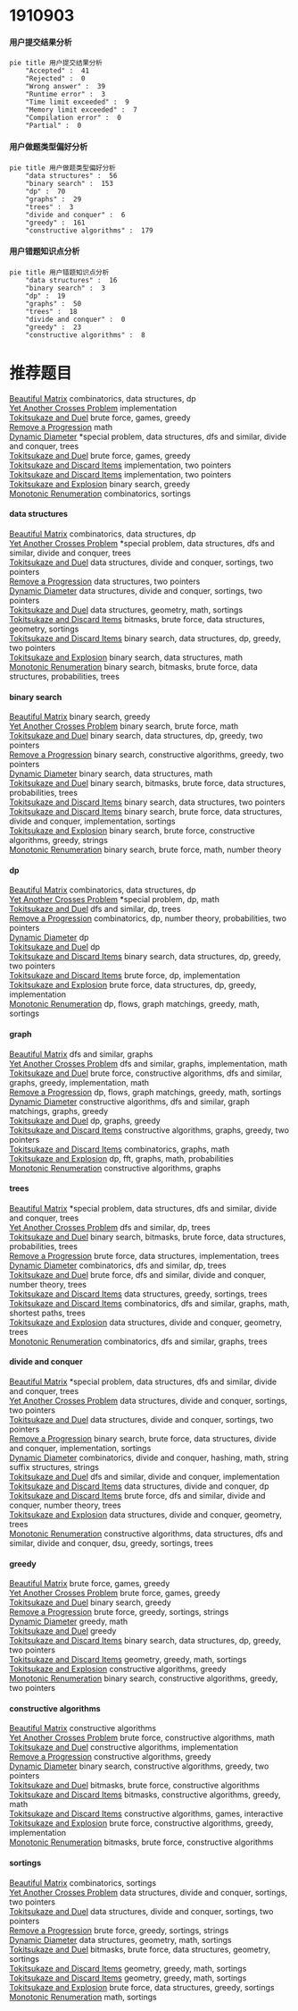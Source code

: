 # 1910903
<!-- tabs:start -->
#### **用户提交结果分析**

```mermaid
pie title 用户提交结果分析
    "Accepted" :  41
    "Rejected" :  0
    "Wrong answer" :  39
    "Runtime error" :  3
    "Time limit exceeded" :  9
    "Memory limit exceeded" :  7
    "Compilation error" :  0
    "Partial" :  0
```
#### **用户做题类型偏好分析**

```mermaid
pie title 用户做题类型偏好分析
    "data structures" :  56
    "binary search" :  153
    "dp" :  70
    "graphs" :  29
    "trees" :  3
    "divide and conquer" :  6
    "greedy" :  161
    "constructive algorithms" :  179
```
#### **用户错题知识点分析**

```mermaid
pie title 用户错题知识点分析
    "data structures" :  16
    "binary search" :  3
    "dp" :  19
    "graphs" :  50
    "trees" :  18
    "divide and conquer" :  0
    "greedy" :  23
    "constructive algorithms" :  8
```
<!-- tabs:end -->
# 推荐题目
[Beautiful Matrix](http://codeforces.com/problemset/problem/1085/G)		combinatorics,
                        data structures,
                        dp		  
[Yet Another Crosses Problem](http://codeforces.com/problemset/problem/1194/B)		implementation		  
[Tokitsukaze and Duel](http://codeforces.com/problemset/problem/1190/C)		brute force,
                        games,
                        greedy		  
[Remove a Progression](http://codeforces.com/problemset/problem/1194/A)		math		  
[Dynamic Diameter](http://codeforces.com/problemset/problem/1192/B)		*special problem,
                        data structures,
                        dfs and similar,
                        divide and conquer,
                        trees		  
[Tokitsukaze and Duel](https://codeforces.com/contest/1191/problem/E)		brute force,
                        games,
                        greedy		  
[Tokitsukaze and Discard Items](https://codeforces.com/contest/1191/problem/C)		implementation,
                        two pointers		  
[Tokitsukaze and Discard Items](http://codeforces.com/problemset/problem/1190/A)		implementation,
                        two pointers		  
[Tokitsukaze and Explosion](http://codeforces.com/problemset/problem/1190/E)		binary search,
                        greedy		  
[Monotonic Renumeration](http://codeforces.com/problemset/problem/1102/E)		combinatorics,
                        sortings		  
<!-- tabs:start -->
#### **data structures**
[Beautiful Matrix](http://codeforces.com/problemset/problem/1085/G)		combinatorics,
                        data structures,
                        dp		  
[Yet Another Crosses Problem](http://codeforces.com/problemset/problem/1192/B)		*special problem,
                        data structures,
                        dfs and similar,
                        divide and conquer,
                        trees		  
[Tokitsukaze and Duel](https://codeforces.com/contest/1191/problem/F)		data structures,
                        divide and conquer,
                        sortings,
                        two pointers		  
[Remove a Progression](http://codeforces.com/problemset/problem/1195/E)		data structures,
                        two pointers		  
[Dynamic Diameter](http://codeforces.com/problemset/problem/1190/D)		data structures,
                        divide and conquer,
                        sortings,
                        two pointers		  
[Tokitsukaze and Duel](http://codeforces.com/problemset/problem/1195/F)		data structures,
                        geometry,
                        math,
                        sortings		  
[Tokitsukaze and Discard Items](http://codeforces.com/problemset/problem/1194/E)		bitmasks,
                        brute force,
                        data structures,
                        geometry,
                        sortings		  
[Tokitsukaze and Discard Items](http://codeforces.com/problemset/problem/1492/C)		binary search,
                        data structures,
                        dp,
                        greedy,
                        two pointers		  
[Tokitsukaze and Explosion](http://codeforces.com/problemset/problem/1490/G)		binary search,
                        data structures,
                        math		  
[Monotonic Renumeration](http://codeforces.com/problemset/problem/1479/D)		binary search,
                        bitmasks,
                        brute force,
                        data structures,
                        probabilities,
                        trees		  
#### **binary search**
[Beautiful Matrix](http://codeforces.com/problemset/problem/1190/E)		binary search,
                        greedy		  
[Yet Another Crosses Problem](http://codeforces.com/problemset/problem/1195/B)		binary search,
                        brute force,
                        math		  
[Tokitsukaze and Duel](http://codeforces.com/problemset/problem/1492/C)		binary search,
                        data structures,
                        dp,
                        greedy,
                        two pointers		  
[Remove a Progression](http://codeforces.com/problemset/problem/1463/D)		binary search,
                        constructive algorithms,
                        greedy,
                        two pointers		  
[Dynamic Diameter](http://codeforces.com/problemset/problem/1490/G)		binary search,
                        data structures,
                        math		  
[Tokitsukaze and Duel](http://codeforces.com/problemset/problem/1479/D)		binary search,
                        bitmasks,
                        brute force,
                        data structures,
                        probabilities,
                        trees		  
[Tokitsukaze and Discard Items](http://codeforces.com/problemset/problem/1436/E)		binary search,
                        data structures,
                        two pointers		  
[Tokitsukaze and Discard Items](http://codeforces.com/problemset/problem/1461/D)		binary search,
                        brute force,
                        data structures,
                        divide and conquer,
                        implementation,
                        sortings		  
[Tokitsukaze and Explosion](http://codeforces.com/problemset/problem/1493/C)		binary search,
                        brute force,
                        constructive algorithms,
                        greedy,
                        strings		  
[Monotonic Renumeration](http://codeforces.com/problemset/problem/1487/D)		binary search,
                        brute force,
                        math,
                        number theory		  
#### **dp**
[Beautiful Matrix](http://codeforces.com/problemset/problem/1085/G)		combinatorics,
                        data structures,
                        dp		  
[Yet Another Crosses Problem](http://codeforces.com/problemset/problem/1193/A)		*special problem,
                        dp,
                        math		  
[Tokitsukaze and Duel](http://codeforces.com/problemset/problem/1016/F)		dfs and similar,
                        dp,
                        trees		  
[Remove a Progression](http://codeforces.com/problemset/problem/1194/F)		combinatorics,
                        dp,
                        number theory,
                        probabilities,
                        two pointers		  
[Dynamic Diameter](http://codeforces.com/problemset/problem/118/D)		dp		  
[Tokitsukaze and Duel](http://codeforces.com/problemset/problem/1195/C)		dp		  
[Tokitsukaze and Discard Items](http://codeforces.com/problemset/problem/1492/C)		binary search,
                        data structures,
                        dp,
                        greedy,
                        two pointers		  
[Tokitsukaze and Discard Items](https://codeforces.com/contest/1457/problem/C)		brute force,
                        dp,
                        implementation		  
[Tokitsukaze and Explosion](http://codeforces.com/problemset/problem/1491/C)		brute force,
                        data structures,
                        dp,
                        greedy,
                        implementation		  
[Monotonic Renumeration](http://codeforces.com/problemset/problem/1437/C)		dp,
                        flows,
                        graph matchings,
                        greedy,
                        math,
                        sortings		  
#### **graph**
[Beautiful Matrix](http://codeforces.com/problemset/problem/118/E)		dfs and similar,
                        graphs		  
[Yet Another Crosses Problem](http://codeforces.com/problemset/problem/1062/D)		dfs and similar,
                        graphs,
                        implementation,
                        math		  
[Tokitsukaze and Duel](http://codeforces.com/problemset/problem/1487/C)		brute force,
                        constructive algorithms,
                        dfs and similar,
                        graphs,
                        greedy,
                        implementation,
                        math		  
[Remove a Progression](http://codeforces.com/problemset/problem/1437/C)		dp,
                        flows,
                        graph matchings,
                        greedy,
                        math,
                        sortings		  
[Dynamic Diameter](http://codeforces.com/problemset/problem/1470/D)		constructive algorithms,
                        dfs and similar,
                        graph matchings,
                        graphs,
                        greedy		  
[Tokitsukaze and Duel](http://codeforces.com/problemset/problem/1476/C)		dp,
                        graphs,
                        greedy		  
[Tokitsukaze and Discard Items](http://codeforces.com/problemset/problem/1304/D)		constructive algorithms,
                        graphs,
                        greedy,
                        two pointers		  
[Tokitsukaze and Discard Items](http://codeforces.com/problemset/problem/1475/C)		combinatorics,
                        graphs,
                        math		  
[Tokitsukaze and Explosion](http://codeforces.com/problemset/problem/553/E)		dp,
                        fft,
                        graphs,
                        math,
                        probabilities		  
[Monotonic Renumeration](http://codeforces.com/problemset/problem/1495/C)		constructive algorithms,
                        graphs		  
#### **trees**
[Beautiful Matrix](http://codeforces.com/problemset/problem/1192/B)		*special problem,
                        data structures,
                        dfs and similar,
                        divide and conquer,
                        trees		  
[Yet Another Crosses Problem](http://codeforces.com/problemset/problem/1016/F)		dfs and similar,
                        dp,
                        trees		  
[Tokitsukaze and Duel](http://codeforces.com/problemset/problem/1479/D)		binary search,
                        bitmasks,
                        brute force,
                        data structures,
                        probabilities,
                        trees		  
[Remove a Progression](http://codeforces.com/problemset/problem/1511/C)		brute force,
                        data structures,
                        implementation,
                        trees		  
[Dynamic Diameter](http://codeforces.com/problemset/problem/1499/F)		combinatorics,
                        dfs and similar,
                        dp,
                        trees		  
[Tokitsukaze and Duel](http://codeforces.com/problemset/problem/1491/E)		brute force,
                        dfs and similar,
                        divide and conquer,
                        number theory,
                        trees		  
[Tokitsukaze and Discard Items](http://codeforces.com/problemset/problem/1466/D)		data structures,
                        greedy,
                        sortings,
                        trees		  
[Tokitsukaze and Discard Items](http://codeforces.com/problemset/problem/1495/D)		combinatorics,
                        dfs and similar,
                        graphs,
                        math,
                        shortest paths,
                        trees		  
[Tokitsukaze and Explosion](http://codeforces.com/problemset/problem/1303/G)		data structures,
                        divide and conquer,
                        geometry,
                        trees		  
[Monotonic Renumeration](http://codeforces.com/problemset/problem/1454/E)		combinatorics,
                        dfs and similar,
                        graphs,
                        trees		  
#### **divide and conquer**
[Beautiful Matrix](http://codeforces.com/problemset/problem/1192/B)		*special problem,
                        data structures,
                        dfs and similar,
                        divide and conquer,
                        trees		  
[Yet Another Crosses Problem](https://codeforces.com/contest/1191/problem/F)		data structures,
                        divide and conquer,
                        sortings,
                        two pointers		  
[Tokitsukaze and Duel](http://codeforces.com/problemset/problem/1190/D)		data structures,
                        divide and conquer,
                        sortings,
                        two pointers		  
[Remove a Progression](http://codeforces.com/problemset/problem/1461/D)		binary search,
                        brute force,
                        data structures,
                        divide and conquer,
                        implementation,
                        sortings		  
[Dynamic Diameter](http://codeforces.com/problemset/problem/1466/G)		combinatorics,
                        divide and conquer,
                        hashing,
                        math,
                        string suffix structures,
                        strings		  
[Tokitsukaze and Duel](http://codeforces.com/problemset/problem/1490/D)		dfs and similar,
                        divide and conquer,
                        implementation		  
[Tokitsukaze and Discard Items](https://codeforces.com/contest/1483/problem/C)		data structures,
                        divide and conquer,
                        dp		  
[Tokitsukaze and Discard Items](http://codeforces.com/problemset/problem/1491/E)		brute force,
                        dfs and similar,
                        divide and conquer,
                        number theory,
                        trees		  
[Tokitsukaze and Explosion](http://codeforces.com/problemset/problem/1303/G)		data structures,
                        divide and conquer,
                        geometry,
                        trees		  
[Monotonic Renumeration](http://codeforces.com/problemset/problem/1494/D)		constructive algorithms,
                        data structures,
                        dfs and similar,
                        divide and conquer,
                        dsu,
                        greedy,
                        sortings,
                        trees		  
#### **greedy**
[Beautiful Matrix](http://codeforces.com/problemset/problem/1190/C)		brute force,
                        games,
                        greedy		  
[Yet Another Crosses Problem](https://codeforces.com/contest/1191/problem/E)		brute force,
                        games,
                        greedy		  
[Tokitsukaze and Duel](http://codeforces.com/problemset/problem/1190/E)		binary search,
                        greedy		  
[Remove a Progression](http://codeforces.com/problemset/problem/118/C)		brute force,
                        greedy,
                        sortings,
                        strings		  
[Dynamic Diameter](http://codeforces.com/problemset/problem/1195/A)		greedy,
                        math		  
[Tokitsukaze and Duel](http://codeforces.com/problemset/problem/1157/B)		greedy		  
[Tokitsukaze and Discard Items](http://codeforces.com/problemset/problem/1492/C)		binary search,
                        data structures,
                        dp,
                        greedy,
                        two pointers		  
[Tokitsukaze and Discard Items](https://codeforces.com/contest/1496/problem/C)		geometry,
                        greedy,
                        math,
                        sortings		  
[Tokitsukaze and Explosion](http://codeforces.com/problemset/problem/1493/A)		constructive algorithms,
                        greedy		  
[Monotonic Renumeration](http://codeforces.com/problemset/problem/1463/D)		binary search,
                        constructive algorithms,
                        greedy,
                        two pointers		  
#### **constructive algorithms**
[Beautiful Matrix](http://codeforces.com/problemset/problem/1090/D)		constructive algorithms		  
[Yet Another Crosses Problem](http://codeforces.com/problemset/problem/1196/A)		brute force,
                        constructive algorithms,
                        math		  
[Tokitsukaze and Duel](http://codeforces.com/problemset/problem/118/B)		constructive algorithms,
                        implementation		  
[Remove a Progression](http://codeforces.com/problemset/problem/1493/A)		constructive algorithms,
                        greedy		  
[Dynamic Diameter](http://codeforces.com/problemset/problem/1463/D)		binary search,
                        constructive algorithms,
                        greedy,
                        two pointers		  
[Tokitsukaze and Duel](https://codeforces.com/contest/1456/problem/B)		bitmasks,
                        brute force,
                        constructive algorithms		  
[Tokitsukaze and Discard Items](http://codeforces.com/problemset/problem/1492/D)		bitmasks,
                        constructive algorithms,
                        greedy,
                        math		  
[Tokitsukaze and Discard Items](https://codeforces.com/contest/1504/problem/D)		constructive algorithms,
                        games,
                        interactive		  
[Tokitsukaze and Explosion](https://codeforces.com/contest/1483/problem/A)		brute force,
                        constructive algorithms,
                        greedy,
                        implementation		  
[Monotonic Renumeration](https://codeforces.com/contest/1457/problem/D)		bitmasks,
                        brute force,
                        constructive algorithms		  
#### **sortings**
[Beautiful Matrix](http://codeforces.com/problemset/problem/1102/E)		combinatorics,
                        sortings		  
[Yet Another Crosses Problem](https://codeforces.com/contest/1191/problem/F)		data structures,
                        divide and conquer,
                        sortings,
                        two pointers		  
[Tokitsukaze and Duel](http://codeforces.com/problemset/problem/1190/D)		data structures,
                        divide and conquer,
                        sortings,
                        two pointers		  
[Remove a Progression](http://codeforces.com/problemset/problem/118/C)		brute force,
                        greedy,
                        sortings,
                        strings		  
[Dynamic Diameter](http://codeforces.com/problemset/problem/1195/F)		data structures,
                        geometry,
                        math,
                        sortings		  
[Tokitsukaze and Duel](http://codeforces.com/problemset/problem/1194/E)		bitmasks,
                        brute force,
                        data structures,
                        geometry,
                        sortings		  
[Tokitsukaze and Discard Items](https://codeforces.com/contest/1496/problem/C)		geometry,
                        greedy,
                        math,
                        sortings		  
[Tokitsukaze and Discard Items](http://codeforces.com/problemset/problem/1495/A)		geometry,
                        greedy,
                        math,
                        sortings		  
[Tokitsukaze and Explosion](http://codeforces.com/problemset/problem/1497/A)		brute force,
                        data structures,
                        greedy,
                        sortings		  
[Monotonic Renumeration](http://codeforces.com/problemset/problem/1427/A)		math,
                        sortings		  
<!-- tabs:end -->
